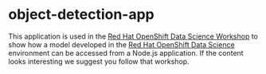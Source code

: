 # object-detection-app

This application is used in the
[Red Hat OpenShift Data Science Workshop](https://redhat-scholars.github.io/rhods-od-workshop/rhods-od-workshop/index.html)
to show how a model developed in the
[Red Hat OpenShift Data Science](https://developers.redhat.com/products/red-hat-openshift-data-science)
 environment can be accessed from a Node.js application. If the content
looks interesting we suggest you follow that workshop.

